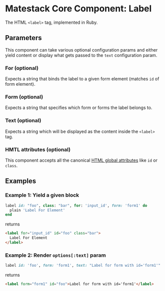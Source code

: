 # Matestack Core Component: Label

The HTML `<label>` tag, implemented in Ruby.

## Parameters
This component can take various optional configuration params and either yield content or display what gets passed to the `text` configuration param.

### For (optional)
Expects a string that binds the label to a given form element (matches `id` of form element).

### Form (optional)
Expects a string that specifies which form or forms the label belongs to.

### Text (optional)
Expects a string which will be displayed as the content inside the `<label>` tag.

### HMTL attributes (optional)
This component accepts all the canonical [HTML global attributes](https://www.w3schools.com/tags/ref_standardattributes.asp) like `id` or `class`.

## Examples

### Example 1: Yield a given block

```ruby
label id: "foo", class: "bar", for: 'input_id', form: 'form1' do
  plain 'Label For Element'
end
```

returns

```html
<label for="input_id" id="foo" class="bar">
  Label For Element
</label>
```

### Example 2: Render `options[:text]` param

```ruby
label id: 'foo', form: 'form1', text: "Label for form with id='form1'"
```

returns

```html
<label form="form1" id="foo">Label for form with id='form1'</label>
```
